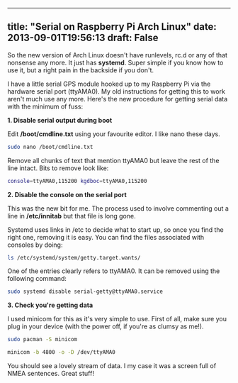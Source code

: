 
---
title: "Serial on Raspberry Pi Arch Linux"
date: 2013-09-01T19:56:13
draft: False
---

So the new version of Arch Linux doesn't have runlevels, rc.d or any of that nonsense any more.  It just has <strong>systemd</strong>.  Super simple if you know how to use it, but a right pain in the backside if you don't.

I have a little serial GPS module hooked up to my Raspberry Pi via the hardware serial port (ttyAMA0). My old instructions for getting this to work aren't much use any more.  Here's the new procedure for getting serial data with the minimum of fuss:

<strong>1. Disable serial output during boot</strong>

Edit <strong>/boot/cmdline.txt</strong> using your favourite editor.  I like nano these days.

```bash
sudo nano /boot/cmdline.txt

```
Remove all chunks of text that mention ttyAMA0 but leave the rest of the line intact.  Bits to remove look like:

```bash
console=ttyAMA0,115200 kgdboc=ttyAMA0,115200

```
<strong>2. Disable the console on the serial port</strong>

This was the new bit for me. The process used to involve commenting out a line in <strong>/etc/innitab</strong> but that file is long gone.

Systemd uses links in /etc to decide what to start up, so once you find the right one, removing it is easy.  You can find the files associated with consoles by doing:

```bash
ls /etc/systemd/system/getty.target.wants/

```
One of the entries clearly refers to ttyAMA0.  It can be removed using the following command:

```bash
sudo systemd disable serial-getty@ttyAMA0.service

```
<strong>3. Check you're getting data</strong>

I used minicom for this as it's very simple to use.  First of all, make sure you plug in your device (with the power off, if you're as clumsy as me!).

```bash
sudo pacman -S minicom

```

```bash
minicom -b 4800 -o -D /dev/ttyAMA0

```
You should see a lovely stream of data.  I my case it was a screen full of NMEA sentences.  Great stuff!